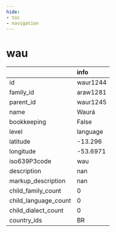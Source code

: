 ```yaml
---
hide:
- toc
- navigation
---
```

# wau
|                      | info     |
|:---------------------|:---------|
| id                   | waur1244 |
| family_id            | araw1281 |
| parent_id            | waur1245 |
| name                 | Waurá    |
| bookkeeping          | False    |
| level                | language |
| latitude             | -13.296  |
| longitude            | -53.6971 |
| iso639P3code         | wau      |
| description          | nan      |
| markup_description   | nan      |
| child_family_count   | 0        |
| child_language_count | 0        |
| child_dialect_count  | 0        |
| country_ids          | BR       |
